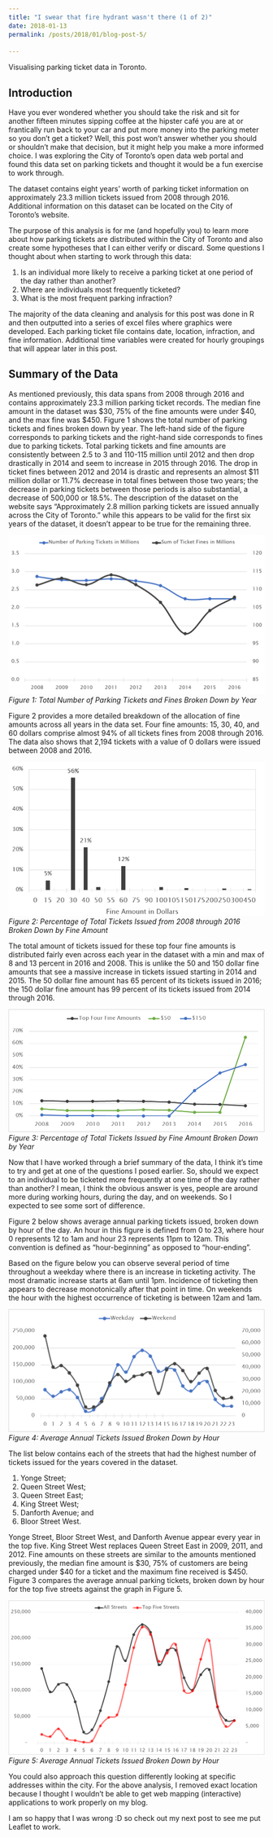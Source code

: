 ```yaml
---
title: "I swear that fire hydrant wasn't there (1 of 2)"
date: 2018-01-13
permalink: /posts/2018/01/blog-post-5/

---
```


Visualising parking ticket data in Toronto.


Introduction
------
Have you ever wondered whether you should take the risk and sit for another fifteen minutes sipping coffee at the hipster café you are at or frantically run back to your car and put more money into the parking meter so you don’t get a ticket? Well, this post won’t answer whether you should or shouldn’t make that decision, but it might help you make a more informed choice. I was exploring the City of Toronto’s open data web portal and found this data set on parking tickets and thought it would be a fun exercise to work through. 

The dataset contains eight years’ worth of parking ticket information on approximately 23.3 million tickets issued from 2008 through 2016. Additional information on this dataset can be located on the City of Toronto’s website.

The purpose of this analysis is for me (and hopefully you) to learn more about how parking tickets are distributed within the City of Toronto and also create some hypotheses that I can either verify or discard. Some questions I thought about when starting to work through this data:

1.	Is an individual more likely to receive a parking ticket at one period of the day rather than another?
2.	Where are individuals most frequently ticketed?
3.	What is the most frequent parking infraction?

The majority of the data cleaning and analysis for this post was done in R and then outputted into a series of excel files where graphics were developed. Each parking ticket file contains date, location, infraction, and fine information. Additional time variables were created for hourly groupings that will appear later in this post.

Summary of the Data
------
As mentioned previously, this data spans from 2008 through 2016 and contains approximately 23.3 million parking ticket records. The median fine amount in the dataset was $30, 75% of the fine amounts were under $40, and the max fine was $450. Figure 1 shows the total number of parking tickets and fines broken down by year. The left-hand side of the figure corresponds to parking tickets and the right-hand side corresponds to fines due to parking tickets. 
Total parking tickets and fine amounts are consistently between 2.5 to 3 and 110-115 million until 2012 and then drop drastically in 2014 and seem to increase in 2015 through 2016. The drop in ticket fines between 2012 and 2014 is drastic and represents an almost $11 million dollar or 11.7% decrease in total fines between those two years; the decrease in parking tickets between those periods is also substantial, a decrease of 500,000 or 18.5%. 
The description of the dataset on the website says “Approximately 2.8 million parking tickets are issued annually across the City of Toronto.” while this appears to be valid for the first six years of the dataset, it doesn’t appear to be true for the remaining three.

![center](/images/2018-01-13_Parking-tickets/Picture3.png)     
*Figure 1: Total Number of Parking Tickets and Fines Broken Down by Year*

Figure 2 provides a more detailed breakdown of the allocation of fine amounts across all years in the data set. Four fine amounts: 15, 30, 40, and 60 dollars comprise almost 94% of all tickets fines from 2008 through 2016. The data also shows that 2,194 tickets with a value of 0 dollars were issued between 2008 and 2016. 
 
![center](/images/2018-01-13_Parking-tickets/Picture6.PNG)     
*Figure 2: Percentage of Total Tickets Issued from 2008 through 2016 Broken Down by Fine Amount*

The total amount of tickets issued for these top four fine amounts is distributed fairly even across each year in the dataset with a min and max of 8 and 13 percent in 2016 and 2008. This is unlike the 50 and 150 dollar fine amounts that see a massive increase in tickets issued starting in 2014 and 2015. The 50 dollar fine amount has 65 percent of its tickets issued in 2016; the 150 dollar fine amount has 99 percent of its tickets issued from 2014 through 2016.  

![center](/images/2018-01-13_Parking-tickets/Picture5.png)     
*Figure 3: Percentage of Total Tickets Issued by Fine Amount Broken Down by Year*

Now that I have worked through a brief summary of the data, I think it’s time to try and get at one of the questions I posed earlier. So, should we expect to an individual to be ticketed more frequently at one time of the day rather than another? I mean, I think the obvious answer is yes, people are around more during working hours, during the day, and on weekends. So I expected to see some sort of difference. 

Figure 2 below shows average annual parking tickets issued, broken down by hour of the day. An hour in this figure is defined from 0 to 23, where hour 0 represents 12 to 1am and hour 23 represents 11pm to 12am. This convention is defined as “hour-beginning” as opposed to “hour-ending”.

Based on the figure below you can observe several period of time throughout a weekday where there is an increase in ticketing activity. The most dramatic increase starts at 6am until 1pm. Incidence of ticketing then appears to decrease monotonically after that point in time. On weekends the hour with the highest occurrence of ticketing is between 12am and 1am.

![center](/images/2018-01-13_Parking-tickets/Picture4.png)     
*Figure 4:  Average Annual Tickets Issued Broken Down by Hour*
 
The list below contains each of the streets that had the highest number of tickets issued for the years covered in the dataset. 
1.	Yonge Street;
2.	Queen Street West;
3.	Queen Street East;
4.	King Street West;
5.	Danforth Avenue; and
6.	Bloor Street West.

Yonge Street, Bloor Street West, and Danforth Avenue appear every year in the top five. King Street West replaces Queen Street East in 2009, 2011, and 2012. Fine amounts on these streets are similar to the amounts mentioned previously, the median fine amount is $30, 75% of customers are being charged under $40 for a ticket and the maximum fine received is $450. Figure 3 compares the average annual parking tickets, broken down by hour for the top five streets against the graph in Figure 5.

![center](/images/2018-01-13_Parking-tickets/Picture1.png)     
*Figure 5: Average Annual Tickets Issued Broken Down by Hour*

You could also approach this question differently looking at specific addresses within the city. For the above analysis, I removed exact location because I thought I wouldn’t be able to get web mapping (interactive) applications to work properly on my blog. 

I am so happy that I was wrong :D so check out my next post to see me put Leaflet to work.
